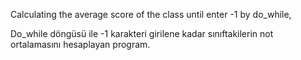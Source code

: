 Calculating the average score of the class until enter -1 by do_while,

Do_while döngüsü ile -1 karakteri girilene kadar sınıftakilerin not ortalamasını hesaplayan program.